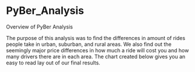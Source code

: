 # PyBer_Analysis

Overview of PyBer Analysis

The purpose of this analysis was to find the differences in amount of rides people take in urban, suburban, and rural areas. We also find out the seemingly major price differences in how much a ride will cost you and how many drivers there are in each area. The chart created below gives you an easy to read lay out of our final results.


